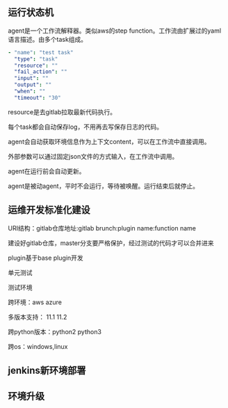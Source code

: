 ## 运行状态机

agent是一个工作流解释器。类似aws的step function。工作流由扩展过的yaml语言描述。由多个task组成。

```yaml
- "name": "test task"
  "type": "task"
  "resource": ""
  "fail_action": ""
  "input": ""
  "output": ""
  "when": ""
  "timeout": "30"
```

resource是去gitlab拉取最新代码执行。

每个task都会自动保存log，不用再去写保存日志的代码。

agent会自动获取环境信息作为上下文content，可以在工作流中直接调用。

外部参数可以通过固定json文件的方式输入，在工作流中调用。

agent在运行前会自动更新。

agent是被动agent，平时不会运行，等待被唤醒。运行结束后就停止。



## 运维开发标准化建设

URI结构：gitlab仓库地址:gitlab brunch:plugin name:function name

建设好gitlab仓库，master分支要严格保护，经过测试的代码才可以合并进来

plugin基于base plugin开发

单元测试

测试环境

跨环境：aws azure

多版本支持： 11.1 11.2

跨python版本：python2 python3

跨os：windows,linux



## jenkins新环境部署



## 环境升级